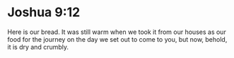 # Joshua 9:12

Here is our bread. It was still warm when we took it from our houses as our food for the journey on the day we set out to come to you, but now, behold, it is dry and crumbly.
